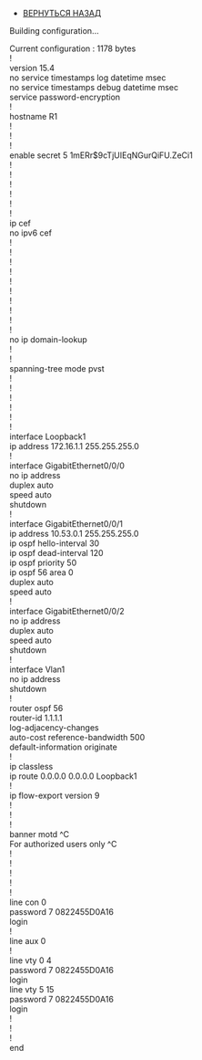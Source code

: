 - [ВЕРНУТЬСЯ НАЗАД](https://github.com/Art1shock/otus-networks/tree/main/labs/lab09)

Building configuration...  
  
Current configuration : 1178 bytes  
!  
version 15.4  
no service timestamps log datetime msec  
no service timestamps debug datetime msec  
service password-encryption  
!  
hostname R1  
!  
!  
!  
enable secret 5 $1$mERr$9cTjUIEqNGurQiFU.ZeCi1  
!  
!  
!  
!  
!  
!  
ip cef  
no ipv6 cef  
!  
!  
!  
!  
!  
!  
!  
!  
!  
!  
no ip domain-lookup  
!  
!  
spanning-tree mode pvst  
!  
!  
!  
!  
!  
!  
interface Loopback1  
 ip address 172.16.1.1 255.255.255.0  
!  
interface GigabitEthernet0/0/0  
 no ip address  
 duplex auto  
 speed auto  
 shutdown  
!  
interface GigabitEthernet0/0/1  
 ip address 10.53.0.1 255.255.255.0  
 ip ospf hello-interval 30  
 ip ospf dead-interval 120  
 ip ospf priority 50  
 ip ospf 56 area 0  
 duplex auto  
 speed auto  
!  
interface GigabitEthernet0/0/2  
 no ip address  
 duplex auto  
 speed auto  
 shutdown  
!  
interface Vlan1  
 no ip address  
 shutdown  
!  
router ospf 56  
 router-id 1.1.1.1  
 log-adjacency-changes  
 auto-cost reference-bandwidth 500  
 default-information originate  
!  
ip classless  
ip route 0.0.0.0 0.0.0.0 Loopback1   
!  
ip flow-export version 9  
!  
!  
!  
banner motd ^C  
For authorized users only ^C  
!  
!  
!  
!  
!  
line con 0  
 password 7 0822455D0A16  
 login  
!  
line aux 0  
!  
line vty 0 4  
 password 7 0822455D0A16  
 login  
line vty 5 15  
 password 7 0822455D0A16  
 login  
!  
!  
!  
end  
